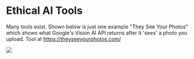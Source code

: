 # Ethical AI Tools

Many tools exist. Shown below is just one example "They See Your Photos" which shows what Google's Vision AI API returns after it 'sees' a photo you upload.
Tool at https://theyseeyourphotos.com/

<img src="xxx">

